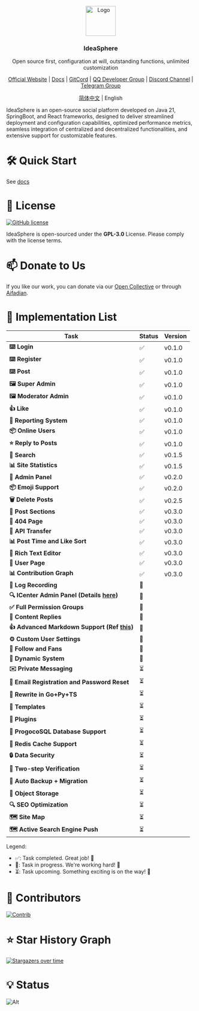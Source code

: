 <br />

<div align="center">
  <a href="https://github.com/IdeaSphere-team/IdeaSphere/">
    <img src="https://avatars.githubusercontent.com/u/202500153?s=200&v=4" alt="Logo" width="80" height="80">
  </a>

<h3 align="center">IdeaSphere</h3>

<p align="center">
  Open source first, configuration at will, outstanding functions, unlimited customization
</p>

<p align="center">
  <a href="https://ideaspher.org">Official Website</a> | <a href="https://docs.ideasphere.org">Docs</a> | <a href="https://gitcode.com/IdeaSphere-team">GitCord</a> | <a href="http://qm.qq.com/cgi-bin/qm/qr?_wv=1027&k=0S7iEPBCDpSWgvzARFqxM_zyIlnQ2-km&authKey=AiX0JpNVU8d%2BIjMocMxVhE0OcxbdOaQAt1wnnekYg%2BYQ0GZfOy3KXuSFTBZ2pDD2&noverify=0&group_code=1036347298">QQ Developer Group</a> | <a href="https://discord.gg/eyn9GC88XP">Discord Channel</a> | <a href="https://t.me/+vp7hIx464JUwMzk1">Telegram Group</a>
</p>

<p align="center">
  <a href="https://github.com/IdeaSphere-team/IdeaSphere/blob/main/README.md">简体中文</a> | English
</p>

</div>

IdeaSphere is an open-source social platform developed on Java 21, SpringBoot, and React frameworks, designed to deliver streamlined deployment and configuration capabilities, optimized performance metrics, seamless integration of centralized and decentralized functionalities, and extensive support for customizable features.

# 🛠️ Quick Start

See [docs](https://docs.ideasphere.org/user/Install/)

# 🎫 License

[![GitHub license](https://img.shields.io/github/license/IdeaSphere-team/IdeaSphere.svg?style=for-the-badge)](https://github.com/IdeaSphere-team/IdeaSphere/blob/main/LICENSE)

IdeaSphere is open-sourced under the **GPL-3.0** License. Please comply with the license terms.

# 📫 Donate to Us

If you like our work, you can donate via our [Open Collective](https://opencollective.com/ideasphere) or through [Aifadian](https://afdian.com/a/ideasphere).

# 🌟 Implementation List

| Task          | Status     | Version |
|---------------|------------|---------|
| **⌨️ Login**  | ✅         | v0.1.0  |
| **⌨️ Register** | ✅         | v0.1.0  |
| **⌨️ Post**   | ✅         | v0.1.0  |
| **🖼 Super Admin** | ✅         | v0.1.0  |
| **🖼 Moderator Admin** | ✅         | v0.1.0  |
| **👍 Like**   | ✅         | v0.1.0  |
| **🧱 Reporting System** | ✅         | v0.1.0  |
| **📦 Online Users** | ✅         | v0.1.0  |
| **⭐ Reply to Posts** | ✅         | v0.1.0  |
| **🔬 Search**      | ✅         | v0.1.5  |
| **📊 Site Statistics** | ✅         | v0.1.5  |
| **🚀 Admin Panel** | ✅         | v0.2.0  |
| **📦 Emoji Support** | ✅         | v0.2.0  |
| **🗑 Delete Posts** | ✅         | v0.2.5  |
| **🎈 Post Sections** | ✅         | v0.3.0  |
| **🎈 404 Page** | ✅         | v0.3.0  |
| **🎈 API Transfer** | ✅         | v0.3.0  |
| **📊 Post Time and Like Sort** | ✅         | v0.3.0  |
| **📝 Rich Text Editor** | ✅         | v0.3.0  |
| **👤 User Page** | ✅         | v0.3.0  |
| **📊 Contribution Graph** | ✅         | v0.3.0  |
| **📝 Log Recording** | 🚧         |         |
| **🔍 ICenter Admin Panel (Details [here](https://github.com/IdeaSphere-team/IdeaSphere/issues/5))** | 🚧         |         |
| **✅ Full Permission Groups** | 🚧         |         |
| **💬 Content Replies** | 🚧         |         |
| **👍 Advanced Markdown Support (Ref [this](https://shiro.innei.in/#/markdown))** | 🚧         |         |
| **⚙️ Custom User Settings** | 🚧         |         |
| **👥 Follow and Fans** | 🚧         |         |
| **🔄 Dynamic System** | 🚧         |         |
| **✉️ Private Messaging** | ⏳         |         |
| **📧 Email Registration and Password Reset** | ⏳         |         |
| **🔄 Rewrite in Go+Py+TS** | ⏳         |         |
| **📄 Templates** | ⏳         |         |
| **🔌 Plugins** | ⏳         |         |
| **🔏 ProgocoSQL Database Support** | ⏳         |         |
| **🔏 Redis Cache Support** | ⏳         |         |
| **🔒 Data Security** | ⏳         |         |
| **📱 Two-step Verification** | ⏳         |         |
| **💽 Auto Backup + Migration** | ⏳         |         |
| **💾 Object Storage** | ⏳         |         |
| **🔍 SEO Optimization** | ⏳         |         |
| **🗺️ Site Map** | ⏳         |         |
| **🗺️ Active Search Engine Push** | ⏳         |         |

Legend:
- ✅: Task completed. Great job! 🎉
- 🚧: Task in progress. We're working hard! 💪
- ⏳: Task upcoming. Something exciting is on the way! 🌠

# 🤝 Contributors

[![Contrib](https://contrib.rocks/image?repo=IdeaSphere-team/IdeaSphere)](https://github.com/IdeaSphere-team/IdeaSphere/graphs/contributors)

# ⭐ Star History Graph

[![Stargazers over time](https://starchart.cc/IdeaSphere-team/IdeaSphere.svg?variant=adaptive)](https://starchart.cc/IdeaSphere-team/IdeaSphere)

# 💡 Status

![Alt](https://repobeats.axiom.co/api/embed/ae7daea15634a93b5e54eab266bdc6c4a0fb8671.svg "Repobeats analytics image")
